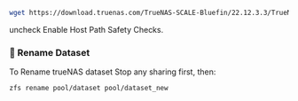 ```bash 
wget https://download.truenas.com/TrueNAS-SCALE-Bluefin/22.12.3.3/TrueNAS-SCALE-22.12.3.3.iso
```


uncheck Enable Host Path Safety Checks.


### 🔄 Rename Dataset
To Rename trueNAS dataset
Stop any sharing first, then:
```bash
zfs rename pool/dataset pool/dataset_new
```